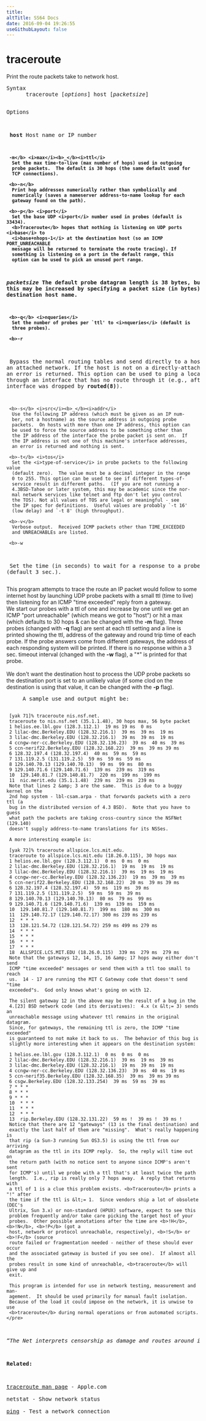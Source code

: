 ```yaml
---
title:
altTitle: SS64 Docs
date: 2016-09-04 19:26:55
useGithubLayout: false
---
```

<!-- #BeginLibraryItem "/Library/head_osx.lbi" --><!-- #EndLibraryItem --><h1>traceroute</h1> 
<p>Print the route packets take to network host.</p>
<pre>Syntax
      traceroute [<i>options</i>] host [<i>packetsize</i>]

Options<i>

</i>     <b>host    </b>Host name or IP number<b>

     -m</b> <i>max</i><b>_</b><i>ttl</i>
      Set the max time-to-live (max number of hops) used in outgoing
      probe packets.  The default is 30 hops (the same default used for
      TCP connections).

     <b>-n</b>
      Print hop addresses numerically rather than symbolically and
      numerically (saves a nameserver address-to-name lookup for each
      gateway found on the path).

     <b>-p</b> <i>port</i>
      Set the base UDP <i>port</i> number used in probes (default is 33434).
      <b>Traceroute</b> hopes that nothing is listening on UDP ports <i>base</i> to
      <i>base+nhops-1</i> at the destination host (so an ICMP PORT_UNREACHABLE
      message will be returned to terminate the route tracing). If
      something is listening on a port in the default range, this
      option can be used to pick an unused port range.

 <i>packetsize</i>  The default probe datagram length is 38 bytes, but this may be
             increased  by specifying a packet size (in bytes) after the
             destination host name.

     <b>-q</b> <i>nqueries</i>
      Set the number of probes per `ttl' to <i>nqueries</i> (default is
      three probes).

     <b>-r
</b>      Bypass the normal routing tables and send directly to a host on
      an attached network.  If the host is not on a directly-attached
      network, an error is returned.  This option can be used to ping a
      local host through an interface that has no route through it
      (e.g., after the interface was dropped by <b>routed(8)</b>).

     <b>-s</b> <i>src</i><b>_</b><i>addr</i>
      Use the following IP address (which must be given as an IP num-
      ber, not a hostname) as the source address in outgoing probe
      packets.  On hosts with more than one IP address, this option can
      be used to force the source address to be something other than
      the IP address of the interface the probe packet is sent on.  If
      the IP address is not one of this machine's interface addresses,
      an error is returned and nothing is sent.

     <b>-t</b> <i>tos</i>
      Set the <i>type-of-service</i> in probe packets to the following value
      (default zero).  The value must be a decimal integer in the range
      0 to 255. This option can be used to see if different types-of-
      service result in different paths.  (If you are not running a
      4.3BSD-Tahoe or later system, this may be academic since the nor-
      mal network services like telnet and ftp don't let you control
      the TOS). Not all values of TOS are legal or meaningful - see
      the IP spec for definitions.  Useful values are probably `-t 16'
      (low delay) and `-t 8' (high throughput).

     <b>-v</b>
      Verbose output.  Received ICMP packets other than TIME_EXCEEDED
      and UNREACHABLEs are listed.

     <b>-w
</b>      Set the time (in seconds) to wait for a response to a probe
      (default 3 sec.).</pre>
<p><span class="body"> This program attempts to trace the route an IP packet would 
  follow to some internet host by launching UDP probe packets with a small ttl 
  (time to live) then listening for an ICMP "time exceeded" reply from a gateway.<br>
  We start our probes with a ttl of one and increase by one until we get an ICMP 
  "port unreachable" (which means we got to "host") or hit a max (which defaults 
  to 30 hops &amp; can be changed with the <b>-m</b> flag). Three probes (changed 
  with <b>-q</b> flag) are sent at each ttl setting and a line is printed showing 
  the ttl, address of the gateway and round trip time of each probe. If the probe 
  answers come from different gateways, the address of each responding system 
  will be printed. If there is no response within a 3 sec. timeout interval (changed 
  with the <b>-w</b> flag), a "*" is printed for that probe.<br>
  <br>
  We don't want the destination host to process the UDP probe packets so the destination 
  port is set to an unlikely value (if some clod on the destination is using that 
  value, it can be changed with the <b>-p</b> flag).</span> </p>
<pre>     A sample use and output might be:

     [yak 71]% traceroute nis.nsf.net.
     traceroute to nis.nsf.net (35.1.1.48), 30 hops max, 56 byte packet
     1 helios.ee.lbl.gov (128.3.112.1)  19 ms 19 ms  0 ms
     2 lilac-dmc.Berkeley.EDU (128.32.216.1)  39 ms  39 ms  19 ms
     3 lilac-dmc.Berkeley.EDU (128.32.216.1)  39 ms  39 ms  19 ms
     4 ccngw-ner-cc.Berkeley.EDU (128.32.136.23)  39 ms  40 ms  39 ms
     5 ccn-nerif22.Berkeley.EDU (128.32.168.22)  39 ms  39 ms 39 ms
     6 128.32.197.4 (128.32.197.4)  40 ms  59 ms  59 ms
     7 131.119.2.5 (131.119.2.5)  59 ms  59 ms  59 ms
     8 129.140.70.13 (129.140.70.13)  99 ms  99 ms  80 ms
     9 129.140.71.6 (129.140.71.6)  139 ms  239 ms  319 ms
     10  129.140.81.7 (129.140.81.7)  220 ms  199 ms  199 ms
     11  nic.merit.edu (35.1.1.48)  239 ms  239 ms  239 ms
     Note that lines 2 &amp; 3 are the same.  This is due to a buggy kernel on the
     2nd hop system - lbl-csam.arpa - that forwards packets with a zero ttl (a
     bug in the distributed version of 4.3 BSD).  Note that you have to guess
     what path the packets are taking cross-country since the NSFNet (129.140)
     doesn't supply address-to-name translations for its NSSes.

     A more interesting example is:

     [yak 72]% traceroute allspice.lcs.mit.edu.
     traceroute to allspice.lcs.mit.edu (18.26.0.115), 30 hops max
     1 helios.ee.lbl.gov (128.3.112.1)  0 ms  0 ms  0 ms
     2 lilac-dmc.Berkeley.EDU (128.32.216.1)  19 ms  19 ms  19 ms
     3 lilac-dmc.Berkeley.EDU (128.32.216.1)  39 ms  19 ms  19 ms
     4 ccngw-ner-cc.Berkeley.EDU (128.32.136.23)  19 ms  39 ms  39 ms
     5 ccn-nerif22.Berkeley.EDU (128.32.168.22)  20 ms  39 ms 39 ms
     6 128.32.197.4 (128.32.197.4)  59 ms  119 ms  39 ms
     7 131.119.2.5 (131.119.2.5)  59 ms  59 ms  39 ms
     8 129.140.70.13 (129.140.70.13)  80 ms  79 ms  99 ms
     9 129.140.71.6 (129.140.71.6)  139 ms  139 ms  159 ms
     10  129.140.81.7 (129.140.81.7)  199 ms  180 ms  300 ms
     11  129.140.72.17 (129.140.72.17) 300 ms 239 ms 239 ms
     12  * * *
     13  128.121.54.72 (128.121.54.72) 259 ms 499 ms 279 ms
     14  * * *
     15  * * *
     16  * * *
     17  * * *
     18  ALLSPICE.LCS.MIT.EDU (18.26.0.115)  339 ms  279 ms  279 ms
     Note that the gateways 12, 14, 15, 16 &amp; 17 hops away either don't send
     ICMP "time exceeded" messages or send them with a ttl too small to reach
     us.  14 - 17 are running the MIT C Gateway code that doesn't send "time
     exceeded"s.  God only knows what's going on with 12.

     The silent gateway 12 in the above may be the result of a bug in the
     4.[23] BSD network code (and its derivatives):  4.x (x &lt;= 3) sends an
     unreachable message using whatever ttl remains in the original datagram.
     Since, for gateways, the remaining ttl is zero, the ICMP "time exceeded"
     is guaranteed to not make it back to us.  The behavior of this bug is
     slightly more interesting when it appears on the destination system:

     1 helios.ee.lbl.gov (128.3.112.1)  0 ms  0 ms  0 ms
     2 lilac-dmc.Berkeley.EDU (128.32.216.1)  39 ms  19 ms  39 ms
     3 lilac-dmc.Berkeley.EDU (128.32.216.1)  19 ms  39 ms  19 ms
     4 ccngw-ner-cc.Berkeley.EDU (128.32.136.23)  39 ms  40 ms  19 ms
     5 ccn-nerif35.Berkeley.EDU (128.32.168.35)  39 ms  39 ms 39 ms
     6 csgw.Berkeley.EDU (128.32.133.254)  39 ms  59 ms  39 ms
     7 * * *
     8 * * *
     9 * * *
     10  * * *
     11  * * *
     12  * * *
     13  rip.Berkeley.EDU (128.32.131.22)  59 ms !  39 ms !  39 ms !
     Notice that there are 12 "gateways" (13 is the final destination) and
     exactly the last half of them are "missing".  What's really happening is
     that rip (a Sun-3 running Sun OS3.5) is using the ttl from our arriving
     datagram as the ttl in its ICMP reply.  So, the reply will time out on
     the return path (with no notice sent to anyone since ICMP's aren't sent
     for ICMP's) until we probe with a ttl that's at least twice the path
     length.  I.e., rip is really only 7 hops away.  A reply that returns with
     a ttl of 1 is a clue this problem exists. <b>Traceroute</b> prints a "!" after
     the time if the ttl is &lt;= 1.  Since vendors ship a lot of obsolete (DEC's
     Ultrix, Sun 3.x) or non-standard (HPUX) software, expect to see this
     problem frequently and/or take care picking the target host of your
     probes.  Other possible annotations after the time are <b>!H</b>, <b>!N</b>, <b>!P</b> (got a
     host, network or protocol unreachable, respectively), <b>!S</b> or <b>!F</b> (source
     route failed or fragmentation needed - neither of these should ever occur
     and the associated gateway is busted if you see one).  If almost all the
     probes result in some kind of unreachable, <b>traceroute</b> will give up and
     exit.

     This program is intended for use in network testing, measurement and man-
     agement.  It should be used primarily for manual fault isolation.
     Because of the load it could impose on the network, it is unwise to use
     <b>traceroute</b> during normal operations or from automated scripts.</pre>
<p class="quote"><i>“The Net interprets censorship as damage and routes around it” ~ John Gilmore</i></p>
<p><b>Related:</b></p>
<p><a href="https://developer.apple.com/legacy/library/documentation/Darwin/Reference/ManPages/man8/traceroute.8.html">traceroute man page</a> - Apple.com<br>
netstat - Show network status<br>
<a href="ping.html">ping</a> - Test a network connection</p><!-- #BeginLibraryItem "/Library/foot_osx.lbi" --><p>
<!-- OSX300 -->
<ins class="adsbygoogle" style="display:inline-block;width:300px;height:250px" data-ad-client="ca-pub-6140977852749469" data-ad-slot="1823340303"></ins>
<script>
(adsbygoogle = window.adsbygoogle || []).push({});
</script></p>
<hr>
<div id="bl" class="footer"><a href="traceroute.html#"><img src="../images/top.png" width="30" height="22" alt="Back to the Top"></a></div>
<div id="br" class="footer, tagline">© Copyright <a href="http://ss64.com/">SS64.com</a> 1999-2016<br>
Some rights reserved</div><!-- #EndLibraryItem -->
